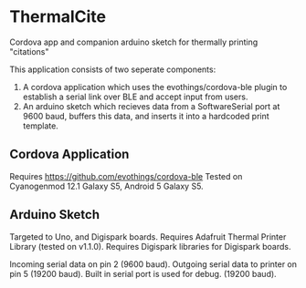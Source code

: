 # ThermalCite #
Cordova app and companion arduino sketch for thermally printing "citations"

This application consists of two seperate components:

1. A cordova application which uses the evothings/cordova-ble plugin to establish a serial link over BLE and accept input from users.
2. An arduino sketch which recieves data from a SoftwareSerial port at 9600 baud, buffers this data, and inserts it into a hardcoded print template.

## Cordova Application ##

Requires https://github.com/evothings/cordova-ble
Tested on Cyanogenmod 12.1 Galaxy S5, Android 5 Galaxy S5.

## Arduino Sketch ##

Targeted to Uno, and Digispark boards.
Requires Adafruit Thermal Printer Library (tested on v1.1.0).
Requires Digispark libraries for Digispark boards.

Incoming serial data on pin 2 (9600 baud).
Outgoing serial data to printer on pin 5 (19200 baud).
Built in serial port is used for debug. (19200 baud).
